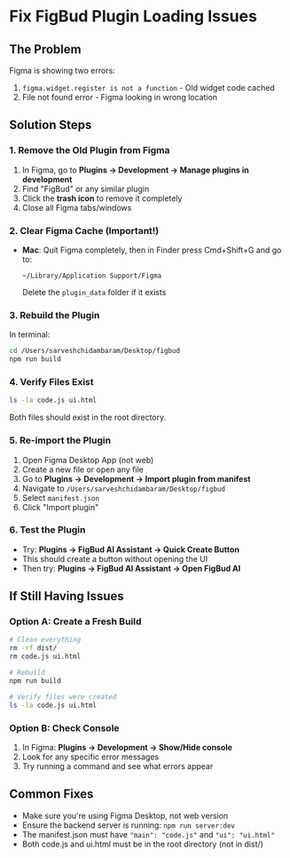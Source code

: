 # Fix FigBud Plugin Loading Issues

## The Problem
Figma is showing two errors:
1. `figma.widget.register is not a function` - Old widget code cached
2. File not found error - Figma looking in wrong location

## Solution Steps

### 1. Remove the Old Plugin from Figma
1. In Figma, go to **Plugins → Development → Manage plugins in development**
2. Find "FigBud" or any similar plugin
3. Click the **trash icon** to remove it completely
4. Close all Figma tabs/windows

### 2. Clear Figma Cache (Important!)
- **Mac**: Quit Figma completely, then in Finder press Cmd+Shift+G and go to:
  ```
  ~/Library/Application Support/Figma
  ```
  Delete the `plugin_data` folder if it exists

### 3. Rebuild the Plugin
In terminal:
```bash
cd /Users/sarveshchidambaram/Desktop/figbud
npm run build
```

### 4. Verify Files Exist
```bash
ls -la code.js ui.html
```
Both files should exist in the root directory.

### 5. Re-import the Plugin
1. Open Figma Desktop App (not web)
2. Create a new file or open any file
3. Go to **Plugins → Development → Import plugin from manifest**
4. Navigate to `/Users/sarveshchidambaram/Desktop/figbud`
5. Select `manifest.json`
6. Click "Import plugin"

### 6. Test the Plugin
- Try: **Plugins → FigBud AI Assistant → Quick Create Button**
- This should create a button without opening the UI
- Then try: **Plugins → FigBud AI Assistant → Open FigBud AI**

## If Still Having Issues

### Option A: Create a Fresh Build
```bash
# Clean everything
rm -rf dist/
rm code.js ui.html

# Rebuild
npm run build

# Verify files were created
ls -la code.js ui.html
```

### Option B: Check Console
1. In Figma: **Plugins → Development → Show/Hide console**
2. Look for any specific error messages
3. Try running a command and see what errors appear

## Common Fixes
- Make sure you're using Figma Desktop, not web version
- Ensure the backend server is running: `npm run server:dev`
- The manifest.json must have `"main": "code.js"` and `"ui": "ui.html"`
- Both code.js and ui.html must be in the root directory (not in dist/)